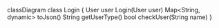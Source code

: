 classDiagram
class Login {
  User user
  Login(User user)
  Map<String, dynamic> toJson()
  String getUserType()
  bool checkUser(String name)
}
